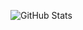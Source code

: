 ![GitHub Stats](https://github-readme-stats.vercel.app/api?username=MaximilianGaedig&theme=dark&count_private=true&show_icons=true)
